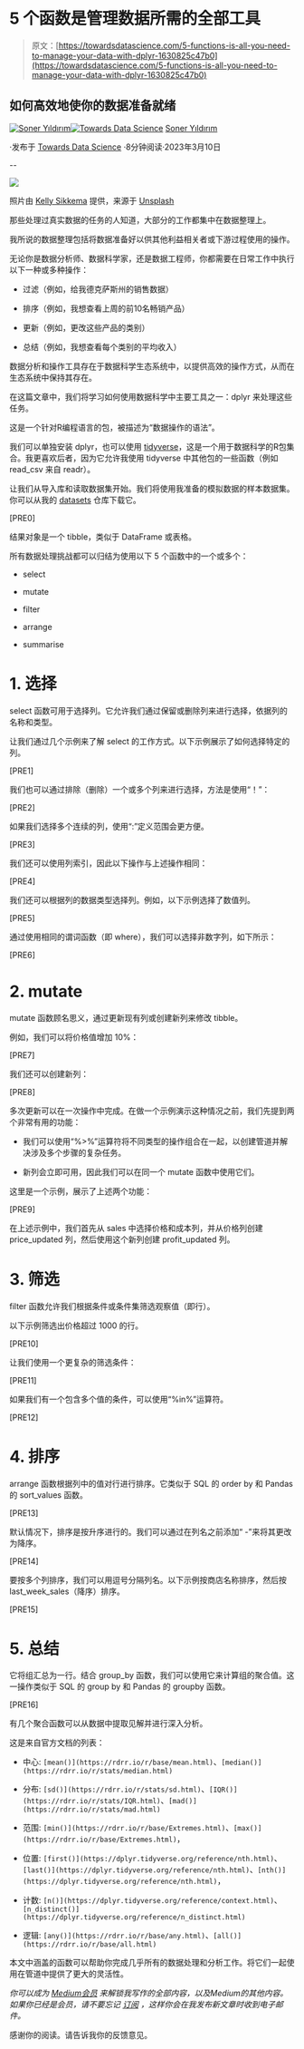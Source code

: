 # 5 个函数是管理数据所需的全部工具

> 原文：[https://towardsdatascience.com/5-functions-is-all-you-need-to-manage-your-data-with-dplyr-1630825c47b0](https://towardsdatascience.com/5-functions-is-all-you-need-to-manage-your-data-with-dplyr-1630825c47b0)

## 如何高效地使你的数据准备就绪

[](https://sonery.medium.com/?source=post_page-----1630825c47b0--------------------------------)[![Soner Yıldırım](../Images/c589572e9d1ee176cd4f5a0008173f1b.png)](https://sonery.medium.com/?source=post_page-----1630825c47b0--------------------------------)[](https://towardsdatascience.com/?source=post_page-----1630825c47b0--------------------------------)[![Towards Data Science](../Images/a6ff2676ffcc0c7aad8aaf1d79379785.png)](https://towardsdatascience.com/?source=post_page-----1630825c47b0--------------------------------) [Soner Yıldırım](https://sonery.medium.com/?source=post_page-----1630825c47b0--------------------------------)

·发布于 [Towards Data Science](https://towardsdatascience.com/?source=post_page-----1630825c47b0--------------------------------) ·8分钟阅读·2023年3月10日

--

![](../Images/37b7af736531d661d732e23977fce5dd.png)

照片由 [Kelly Sikkema](https://unsplash.com/@kellysikkema?utm_source=unsplash&utm_medium=referral&utm_content=creditCopyText) 提供，来源于 [Unsplash](https://unsplash.com/photos/-1_RZL8BGBM?utm_source=unsplash&utm_medium=referral&utm_content=creditCopyText)

那些处理过真实数据的任务的人知道，大部分的工作都集中在数据整理上。

我所说的数据整理包括将数据准备好以供其他利益相关者或下游过程使用的操作。

无论你是数据分析师、数据科学家，还是数据工程师，你都需要在日常工作中执行以下一种或多种操作：

+   过滤（例如，给我德克萨斯州的销售数据）

+   排序（例如，我想查看上周的前10名畅销产品）

+   更新（例如，更改这些产品的类别）

+   总结（例如，我想查看每个类别的平均收入）

数据分析和操作工具存在于数据科学生态系统中，以提供高效的操作方式，从而在生态系统中保持其存在。

在这篇文章中，我们将学习如何使用数据科学中主要工具之一：dplyr 来处理这些任务。

这是一个针对R编程语言的包，被描述为“数据操作的语法”。

我们可以单独安装 dplyr，也可以使用 [tidyverse](https://www.tidyverse.org/)，这是一个用于数据科学的R包集合。我更喜欢后者，因为它允许我使用 tidyverse 中其他包的一些函数（例如 read_csv 来自 readr）。

让我们从导入库和读取数据集开始。我们将使用我准备的模拟数据的样本数据集。你可以从我的 [datasets](https://github.com/SonerYldrm/datasets) 仓库下载它。

[PRE0]

结果对象是一个 tibble，类似于 DataFrame 或表格。

所有数据处理挑战都可以归结为使用以下 5 个函数中的一个或多个：

+   select

+   mutate

+   filter

+   arrange

+   summarise

# **1\. 选择**

select 函数可用于选择列。它允许我们通过保留或删除列来进行选择，依据列的名称和类型。

让我们通过几个示例来了解 select 的工作方式。以下示例展示了如何选择特定的列。

[PRE1]

我们也可以通过排除（删除）一个或多个列来进行选择，方法是使用“！”：

[PRE2]

如果我们选择多个连续的列，使用“:”定义范围会更方便。

[PRE3]

我们还可以使用列索引，因此以下操作与上述操作相同：

[PRE4]

我们还可以根据列的数据类型选择列。例如，以下示例选择了数值列。

[PRE5]

通过使用相同的谓词函数（即 where），我们可以选择非数字列，如下所示：

[PRE6]

# 2\. mutate

mutate 函数顾名思义，通过更新现有列或创建新列来修改 tibble。

例如，我们可以将价格值增加 10%：

[PRE7]

我们还可以创建新列：

[PRE8]

多次更新可以在一次操作中完成。在做一个示例演示这种情况之前，我们先提到两个非常有用的功能：

+   我们可以使用“%>%”运算符将不同类型的操作组合在一起，以创建管道并解决涉及多个步骤的复杂任务。

+   新列会立即可用，因此我们可以在同一个 mutate 函数中使用它们。

这里是一个示例，展示了上述两个功能：

[PRE9]

在上述示例中，我们首先从 sales 中选择价格和成本列，并从价格列创建 price_updated 列，然后使用这个新列创建 profit_updated 列。

# 3\. 筛选

filter 函数允许我们根据条件或条件集筛选观察值（即行）。

以下示例筛选出价格超过 1000 的行。

[PRE10]

让我们使用一个更复杂的筛选条件：

[PRE11]

如果我们有一个包含多个值的条件，可以使用“%in%”运算符。

[PRE12]

# 4\. 排序

arrange 函数根据列中的值对行进行排序。它类似于 SQL 的 order by 和 Pandas 的 sort_values 函数。

[PRE13]

默认情况下，排序是按升序进行的。我们可以通过在列名之前添加“ -”来将其更改为降序。

[PRE14]

要按多个列排序，我们可以用逗号分隔列名。以下示例按商店名称排序，然后按 last_week_sales（降序）排序。

[PRE15]

# 5\. 总结

它将组汇总为一行。结合 group_by 函数，我们可以使用它来计算组的聚合值。这一操作类似于 SQL 的 group by 和 Pandas 的 groupby 函数。

[PRE16]

有几个聚合函数可以从数据中提取见解并进行深入分析。

这是来自官方文档的列表：

+   中心: `[mean()](https://rdrr.io/r/base/mean.html)`、`[median()](https://rdrr.io/r/stats/median.html)`

+   分布: `[sd()](https://rdrr.io/r/stats/sd.html)`、`[IQR()](https://rdrr.io/r/stats/IQR.html)`、`[mad()](https://rdrr.io/r/stats/mad.html)`

+   范围: `[min()](https://rdrr.io/r/base/Extremes.html)`、`[max()](https://rdrr.io/r/base/Extremes.html)`，

+   位置: `[first()](https://dplyr.tidyverse.org/reference/nth.html)`、`[last()](https://dplyr.tidyverse.org/reference/nth.html)`、`[nth()](https://dplyr.tidyverse.org/reference/nth.html)`，

+   计数: `[n()](https://dplyr.tidyverse.org/reference/context.html)`、`[n_distinct()](https://dplyr.tidyverse.org/reference/n_distinct.html)`

+   逻辑: `[any()](https://rdrr.io/r/base/any.html)`、`[all()](https://rdrr.io/r/base/all.html)`

本文中涵盖的函数可以帮助你完成几乎所有的数据处理和分析工作。将它们一起使用在管道中提供了更大的灵活性。

*你可以成为* [*Medium会员*](https://sonery.medium.com/membership) *来解锁我写作的全部内容，以及Medium的其他内容。如果你已经是会员，请不要忘记* [*订阅*](https://sonery.medium.com/subscribe) *，这样你会在我发布新文章时收到电子邮件。*

感谢你的阅读。请告诉我你的反馈意见。

